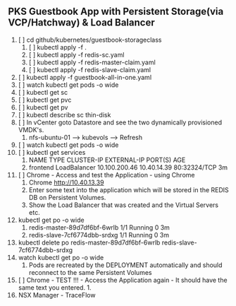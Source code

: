 ## PKS Guestbook App with Persistent Storage(via VCP/Hatchway) & Load Balancer
1. [ ] cd github/kubernetes/guestbook-storageclass
    1. [ ] kubectl apply -f .
    2. [ ] kubectl apply -f redis-sc.yaml
    3. [ ] kubectl apply -f redis-master-claim.yaml
    4. [ ] kubectl apply -f redis-slave-claim.yaml
2. [ ] kubectl apply -f guestbook-all-in-one.yaml
3. [ ] watch kubectl get pods -o wide
4. [ ] kubectl get sc
5. [ ] kubectl get pvc
6. [ ] kubectl get pv
7. [ ] kubectl describe sc thin-disk
8. [ ] In vCenter goto Datastore and see the two dynamically provisioned VMDK's.
    1. nfs-ubuntu-01 —> kubevols —> Refresh
9. [ ] watch kubectl get pods -o wide
10. [ ] kubectl get services
    1. NAME           TYPE           CLUSTER-IP       EXTERNAL-IP   PORT(S)        AGE
    2. frontend       LoadBalancer   10.100.200.46    10.40.14.39   80:32324/TCP   3m
11. [ ] Chrome - Access and test the Application - using Chrome
    1. Chrome http://10.40.13.39  
    2. Enter some text into the application which will be stored in the REDIS DB on Persistent Volumes.
    3. Show the Load Balancer that was created and the Virtual Servers etc.
12. kubectl get po -o wide
    1. redis-master-89d7df6bf-6wrlb   1/1       Running   0          3m
    2. redis-slave-7cf6774dbb-srdxg   1/1       Running   0          3m
13. kubectl delete po redis-master-89d7df6bf-6wrlb  redis-slave-7cf6774dbb-srdxg
14. watch kubectl get po -o wide
    1. Pods are recreated by the DEPLOYMENT automatically and should reconnect to the same Persistent Volumes
15. [ ] Chrome - TEST !!! - Access the Application again - It should have the same text you entered.
    1. 
16. NSX Manager - TraceFlow
